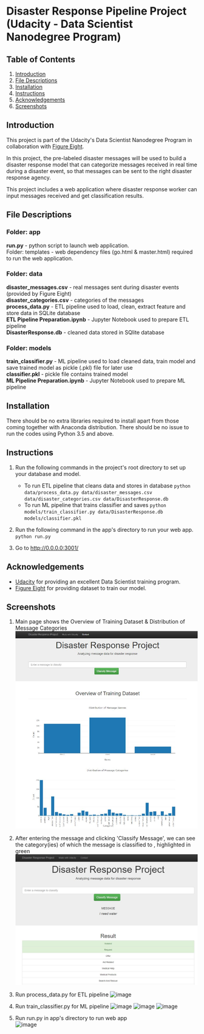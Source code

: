 # Disaster Response Pipeline Project (Udacity - Data Scientist Nanodegree Program)
## Table of Contents
1. [Introduction](https://github.com/Raoul-Batcho/udacity-disaster-response-pipeline#introduction)
2. [File Descriptions](https://github.com/Raoul-Batcho/udacity-disaster-response-pipeline#file-descriptions)
3. [Installation](https://github.com/Raoul-Batcho/udacity-disaster-response-pipeline#installation)
4. [Instructions](https://github.com/Raoul-Batcho/udacity-disaster-response-pipeline#instructions)
5. [Acknowledgements](https://github.com/Raoul-Batcho/udacity-disaster-response-pipeline#acknowledgements)
6. [Screenshots](https://github.com/Raoul-Batcho/udacity-disaster-response-pipeline#screenshots)

## Introduction
This project is part of the Udacity's Data Scientist Nanodegree Program in collaboration with [Figure Eight](https://www.figure-eight.com/).

In this project, the pre-labeled disaster messages will be used to build a disaster response model that can categorize messages received in real time during a disaster event, so that messages can be sent to the right disaster response agency.

This project includes a web application where disaster response worker can input messages received and get classification results.

## File Descriptions
### Folder: app
**run.py** - python script to launch web application.<br/>
Folder: templates - web dependency files (go.html & master.html) required to run the web application.

### Folder: data
**disaster_messages.csv** - real messages sent during disaster events (provided by Figure Eight)<br/>
**disaster_categories.csv** - categories of the messages<br/>
**process_data.py** - ETL pipeline used to load, clean, extract feature and store data in SQLite database<br/>
**ETL Pipeline Preparation.ipynb** - Jupyter Notebook used to prepare ETL pipeline<br/>
**DisasterResponse.db** - cleaned data stored in SQlite database

### Folder: models
**train_classifier.py** - ML pipeline used to load cleaned data, train model and save trained model as pickle (.pkl) file for later use<br/>
**classifier.pkl** - pickle file contains trained model<br/>
**ML Pipeline Preparation.ipynb** - Jupyter Notebook used to prepare ML pipeline

## Installation
There should be no extra libraries required to install apart from those coming together with Anaconda distribution. There should be no issue to run the codes using Python 3.5 and above.

## Instructions
1. Run the following commands in the project's root directory to set up your database and model.

    - To run ETL pipeline that cleans data and stores in database
        `python data/process_data.py data/disaster_messages.csv data/disaster_categories.csv data/DisasterResponse.db`
    - To run ML pipeline that trains classifier and saves
        `python models/train_classifier.py data/DisasterResponse.db models/classifier.pkl`

2. Run the following command in the app's directory to run your web app.
    `python run.py`

3. Go to http://0.0.0.0:3001/

## Acknowledgements
* [Udacity](https://www.udacity.com/) for providing an excellent Data Scientist training program.
* [Figure Eight](https://www.figure-eight.com/) for providing dataset to train our model.

## Screenshots
1. Main page shows the Overview of Training Dataset & Distribution of Message Categories
![image](https://github.com/Raoul-Batcho/Udacity-Disaster-Response-Pipeline/blob/main/screnshots/1.%20main%20page.JPG)

2. After entering the message and clicking 'Classify Message', we can see the category(ies) of which the message is classified to , highlighted in green
![image](https://github.com/Raoul-Batcho/Udacity-Disaster-Response-Pipeline/blob/main/screnshots/3.%20classify%20result.JPG)

3. Run process_data.py for ETL pipeline
![image](https://github.com/Raoul-Batcho/udacity-disaster-response-pipeline/blob/main/screenshots/4.%20run%20process_data.JPG)

4. Run train_classifier.py for ML pipeline
![image](https://github.com/Raoul-Batcho/udacity-disaster-response-pipeline/blob/main/screenshots/5.%20run%20train_classifier_1_rev1.JPG)
![image](https://github.com/Raoul-Batcho/udacity-disaster-response-pipeline/blob/main/screenshots/5.%20run%20train_classifier_2_rev1.JPG)
![image](https://github.com/Raoul-Batcho/udacity-disaster-response-pipeline/blob/main/screenshots/5.%20run%20train_classifier_3_rev1.JPG)

5. Run run.py in app's directory to run web app<br/>
![image](https://github.com/Raoul-Batcho/udacity-disaster-response-pipeline/blob/main/screenshots/6.%20run%20app.JPG)
